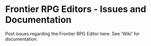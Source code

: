 # Frontier RPG Editors - Issues and Documentation
Post issues regarding the Frontier RPG Editor here.
See 'Wiki' for documentation.
